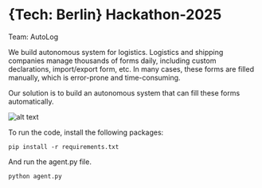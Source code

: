 # {Tech: Berlin} Hackathon-2025
Team: AutoLog

We build autonomous system for logistics. Logistics and shipping companies manage thousands of forms daily, including custom declarations, import/export form, etc. In many cases, these forms are filled manually, which is error-prone and time-consuming.

Our solution is to build an autonomous system that can fill these forms automatically.

![alt text](image.png)

To run the code, install the following packages:
```
pip install -r requirements.txt
```

And run the agent.py file.
```
python agent.py
```

